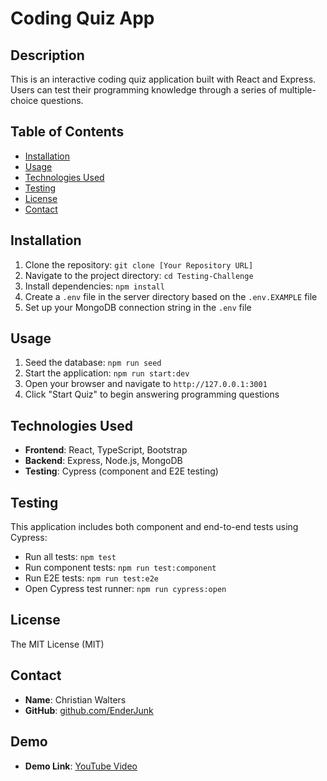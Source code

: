 # Coding Quiz App

## Description

This is an interactive coding quiz application built with React and Express. Users can test their programming knowledge through a series of multiple-choice questions.

## Table of Contents

- [Installation](#installation)
- [Usage](#usage)
- [Technologies Used](#technologies-used)
- [Testing](#testing)
- [License](#license)
- [Contact](#contact)

## Installation

1. Clone the repository: `git clone [Your Repository URL]`
2. Navigate to the project directory: `cd Testing-Challenge`
3. Install dependencies: `npm install`
4. Create a `.env` file in the server directory based on the `.env.EXAMPLE` file
5. Set up your MongoDB connection string in the `.env` file

## Usage

1. Seed the database: `npm run seed`
2. Start the application: `npm run start:dev`
3. Open your browser and navigate to `http://127.0.0.1:3001`
4. Click "Start Quiz" to begin answering programming questions

## Technologies Used

- **Frontend**: React, TypeScript, Bootstrap
- **Backend**: Express, Node.js, MongoDB
- **Testing**: Cypress (component and E2E testing)

## Testing

This application includes both component and end-to-end tests using Cypress:

- Run all tests: `npm test`
- Run component tests: `npm run test:component`
- Run E2E tests: `npm run test:e2e`
- Open Cypress test runner: `npm run cypress:open`

## License

The MIT License (MIT)

## Contact

- **Name**: Christian Walters
- **GitHub**: [github.com/EnderJunk](https://github.com/EnderJunk)

## Demo

- **Demo Link**: [YouTube Video](https://youtu.be/IdQKUiYs7R0)
